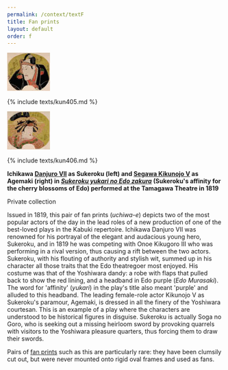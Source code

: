 ```yaml
---
permalink: /context/textF
title: Fan prints
layout: default
order: f
---
```

![fan print](/images/prints/textF.1.jpg)

{% include texts/kun405.md %}

![fan print](/images/prints/textF.2.jpg)

{% include texts/kun406.md %}

**Ichikawa [Danjuro VII](/exhibition/group-8-part-1) as Sukeroku (left) and [Segawa Kikunojo V](/exhibition/group-7) as Agemaki (right) in _[Sukeroku yukari no Edo zakura](Group5.htm)_ (Sukeroku's affinity for the cherry blossoms of Edo) performed at the Tamagawa Theatre in 1819**  

Private collection

Issued in 1819, this pair of fan prints (_uchiwa-e_) depicts two of the most popular actors of the day in the lead roles of a new production of one of the best-loved plays in the Kabuki repertoire. Ichikawa Danjuro VII was renowned for his portrayal of the elegant and audacious young hero, Sukeroku, and in 1819 he was competing with Onoe Kikugoro III who was performing in a rival version, thus causing a rift between the two actors. Sukeroku, with his flouting of authority and stylish wit, summed up in his character all those traits that the Edo theatregoer most enjoyed. His costume was that of the Yoshiwara dandy: a robe with flaps that pulled back to show the red lining, and a headband in Edo purple (_Edo Murasaki_). The word for 'affinity' (_yukari_) in the play's title also meant 'purple' and alluded to this headband. The leading female-role actor Kikunojo V as Sukeroku's paramour, Agemaki, is dressed in all the finery of the Yoshiwara courtesan. This is an example of a play where the characters are understood to be historical figures in disguise. Sukeroku is actually Soga no Goro, who is seeking out a missing heirloom sword by provoking quarrels with visitors to the Yoshiwara pleasure quarters, thus forcing them to draw their swords.

Pairs of [fan prints](/contxt/textF2) such as this are particularly rare: they have been clumsily cut out, but were never mounted onto rigid oval frames and used as fans.  
